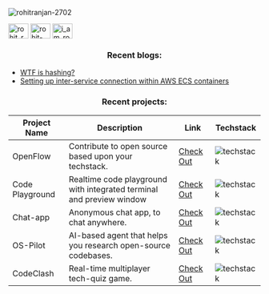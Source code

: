 <p align="left"> <img src="https://komarev.com/ghpvc/?username=rohitranjan-2702&label=Profile%20views&color=0e75b6&style=flat" alt="rohitranjan-2702" /></p>
<p align="left">
<a href="https://twitter.com/rohit_2702" target="blank"><img align="center" src="https://raw.githubusercontent.com/rahuldkjain/github-profile-readme-generator/master/src/images/icons/Social/twitter.svg" alt="rohit_ranjan27" height="30" width="40" /></a>
<a href="https://linkedin.com/in/rohit-ranjan-singh-6133901b6/" target="blank"><img align="center" src="https://raw.githubusercontent.com/rahuldkjain/github-profile-readme-generator/master/src/images/icons/Social/linked-in-alt.svg" alt="rohit-ranjan-singh-6133901b6/" height="30" width="40" /></a>
<a href="https://instagram.com/rohit.2702" target="blank"><img align="center" src="https://raw.githubusercontent.com/rahuldkjain/github-profile-readme-generator/master/src/images/icons/Social/instagram.svg" alt="i_am_rohit_0_0" height="30" width="40" /></a>
</p>

<h3 align="center">Recent blogs: </h3>

- [WTF is hashing?](https://medium.com/@rohitranjan2702/wtf-is-hashing-005ba3bccedf)
- [Setting up inter-service connection within AWS ECS containers](https://medium.com/@rohitranjan2702/how-to-setup-service-connect-within-your-aws-ecs-cluster-34a16e2d81b1)




<h3 align="center">Recent projects: </h3>

| Project Name | Description | Link | Techstack |
| ------------ | ----------- | ---- | ---|
| OpenFlow  | Contribute to open source based upon your techstack. | [Check Out](https://open-flow.vercel.app/) | <img src="https://skillicons.dev/icons?i=ts,redis,prisma,next,mongodb,tailwind&theme=dark" alt="techstack" />
| Code Playground | Realtime code playground with integrated terminal and preview window | [Check Out](https://github.com/rohitranjan-2702/playground-client) | <img src="https://skillicons.dev/icons?i=ts,next,nodejs,tailwind,nginx,docker,aws&theme=dark" alt="techstack" />
| Chat-app  | Anonymous chat app, to chat anywhere. | [Check Out](https://nextjsapp-u592.onrender.com/chat) |<img src="https://skillicons.dev/icons?i=ts,supabase,next,docker,tailwind&theme=dark" alt="techstack"/>
| OS-Pilot | AI-based agent that helps you research open-source codebases. | [Check Out](#) | <img src="https://skillicons.dev/icons?i=ts,next,tailwind,nodejs&theme=dark" alt="techstack"/>
| CodeClash | Real-time multiplayer tech-quiz game. | [Check Out](https://github.com/rohitranjan-2702/codeclash-game-backend) | <img src="https://skillicons.dev/icons?i=ts,next,tailwind,nodejs,aws,kafka,docker&theme=dark" alt="techstack"/>


